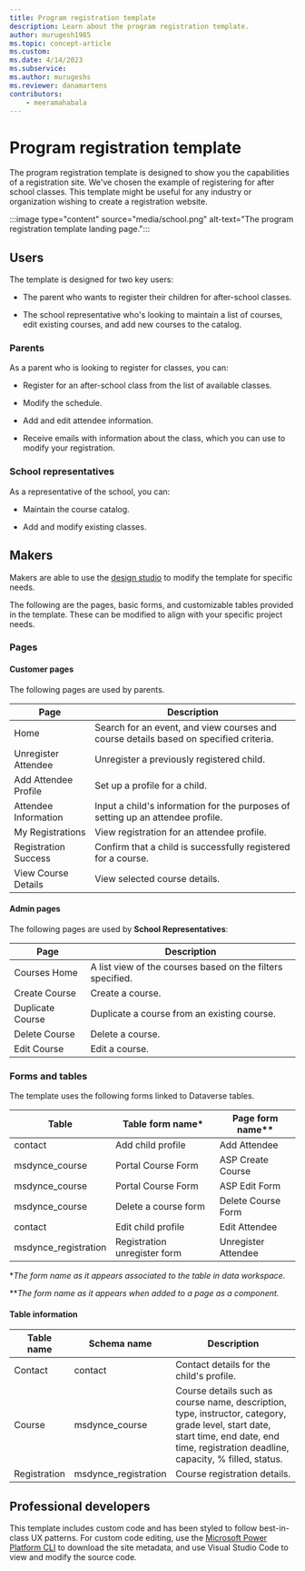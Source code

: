 ```yaml
---
title: Program registration template
description: Learn about the program registration template.
author: murugesh1985
ms.topic: concept-article
ms.custom: 
ms.date: 4/14/2023
ms.subservice:
ms.author: murugeshs
ms.reviewer: danamartens
contributors:
    - meeramahabala
---
```


# Program registration template

The program registration template is designed to show you the capabilities of a registration site. We've chosen the example of registering for after school classes. This template might be useful for any industry or organization wishing to create a registration website.

:::image type="content" source="media/school.png" alt-text="The program registration template landing page.":::

## Users

The template is designed for two key users:

- The parent who wants to register their children for after-school classes.

- The school representative who's looking to maintain a list of courses, edit existing courses, and add new courses to the catalog.

### Parents

As a parent who is looking to register for classes, you can:

- Register for an after-school class from the list of available classes.

- Modify the schedule.

- Add and edit attendee information.

- Receive emails with information about the class, which you can use to modify your registration.

### School representatives

As a representative of the school, you can:

- Maintain the course catalog.

- Add and modify existing classes.

## Makers

Makers are able to use the [design studio](../getting-started/use-design-studio.md) to modify the template for specific needs.

The following are the pages, basic forms, and customizable tables provided in the template. These can be modified to align with your specific project needs.

### Pages

#### Customer pages

The following pages are used by parents.

| Page | Description |
|-----------|----------------|
|Home|Search for an event, and view courses and course details based on specified criteria.|
|Unregister Attendee |Unregister a previously registered child.|
|Add Attendee Profile|Set up a profile for a child.|
|Attendee Information|Input a child's information for the purposes of setting up an attendee profile.|
|My Registrations|View registration for an attendee profile.|
|Registration Success|Confirm that a child is successfully registered for a course.|
|View Course Details|View selected course details.|


#### Admin pages

The following pages are used by **School Representatives**:

|Page|Description|
|-----------|----------------|
|Courses Home|A list view of the courses based on the filters specified.|
|Create Course|Create a course.|
|Duplicate Course|Duplicate a course from an existing course.|
|Delete Course|Delete a course.|
|Edit Course|Edit a course.|


### Forms and tables

The template uses the following forms linked to Dataverse tables.

|Table|Table form name*|Page form name**|
|---------|---------|---------|
|contact|Add child profile|Add Attendee|
|msdynce_course|Portal Course Form|ASP Create Course|
|msdynce_course|Portal Course Form|ASP Edit Form|
|msdynce_course|Delete a course form|Delete Course Form|
|contact|Edit child profile|Edit Attendee|
|msdynce_registration|Registration unregister form|Unregister Attendee|

**The form name as it appears associated to the table in data workspace.*

***The form name as it appears when added to a page as a component.*

#### Table information

|Table name|Schema name|Description|
|---------|---------|---------|
|Contact|contact|Contact details for the child's profile.|
|Course|msdynce_course|Course details such as course name, description, type, instructor, category, grade level, start date, start time, end date, end time, registration deadline, capacity, % filled, status.|
|Registration|msdynce_registration|Course registration details.|

## Professional developers

This template includes custom code and has been styled to follow best-in-class UX patterns. For custom code editing, use the [Microsoft Power Platform CLI](../configure/power-platform-cli-tutorial.md) to download the site metadata, and use Visual Studio Code to view and modify the source code.
